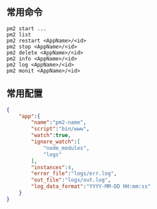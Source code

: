 ## 常用命令
`pm2 start ...`  
`pm2 list`  
`pm2 restart <AppName>/<id>`  
`pm2 stop <AppName>/<id>`  
`pm2 delete <AppName>/<id>`  
`pm2 info <AppName>/<id>`  
`pm2 log <AppName>/<id>`  
`pm2 monit <AppName>/<id>`  

## 常用配置
```json
{
    "app":{
        "name":"pm2-name",
        "script":"bin/www",
        "watch":true,
        "ignore_watch":[
            "node_modules",
            "logs"
        ],
        "instances":4,
        "error_file":"logs/err.log",
        "out_file":"logs/out.log",
        "log_data_format":"YYYY-MM-DD HH:mm:ss"
    }
}
```
